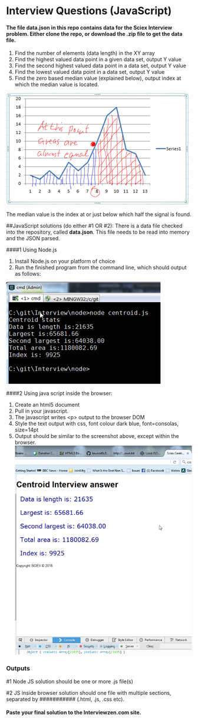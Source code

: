 # Interview Questions (JavaScript)
#### The file data.json  in this repo contains data for the Sciex Interview problem.  Either clone the repo, or download the .zip file to get the data file.
   1. Find the number of elements (data length) in the XY array
   2. Find the highest valued data point in a given data set, output Y value
   2. Find the second highest valued data point in a data set, output Y value
   3. Find the lowest valued data point in a data set, output Y value
   4. Find the zero based median value (explained below), output index at which the median value is located.

![Centroid peak.](peak.png)

The median value is the index at or just below which half the signal is found.


##JavaScript solutions  (do either #1 OR #2):
There is a data file checked into the repository, called **data.json**.  This file needs to be read into memory and the JSON parsed.

###\#1 Using Node.js
1.	Install Node.js on your platform of choice
2.	Run the finished program from the command line, which should output as follows:

![Desired Output](cmdLineOutput.png) 

###\#2  Using java script inside the browser:
1.	Create an html5 document
2.	Pull in your javascript.
3.	The javascript writes <p\> output to the browser DOM
4.	Style the text output with css, font colour dark blue, font=consolas, size=14pt
5.	Output should be similar to the screenshot above, except within the browser.
![Desired Output Web](webAnswer.png) 

### Outputs
\#1 Node JS solution should be one or more .js file(s)

\#2 JS inside browser solution should one file with multiple sections, separated by ########### (.html, .js, .css etc).

#### Paste your final solution to the Interviewzen.com site. 

